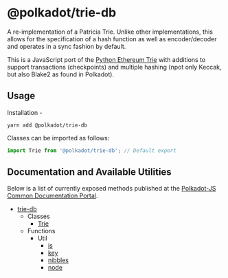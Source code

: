 # @polkadot/trie-db

A re-implementation of a Patricia Trie. Unlike other implementations, this allows for the specification of a hash function as well as encoder/decoder and operates in a sync fashion by default.

This is a JavaScript port of the [Python Ethereum Trie](https://github.com/ethereum/py-trie) with additions to support transactions (checkpoints) and multiple hashing (npot only Keccak, but also Blake2 as found in Polkadot).

## Usage

Installation -

```
yarn add @polkadot/trie-db
```

Classes can be imported as follows:

```js
import Trie from '@polkadot/trie-db'; // Default export
```

## Documentation and Available Utilities

Below is a list of currently exposed methods published at the [Polkadot-JS Common Documentation Portal](https://polkadot.js.org/common/trie-db/).

- [trie-db](https://polkadot.js.org/common/trie-db/README.md)
  - Classes
    - [Trie](https://polkadot.js.org/common/trie-db/classes/_index_.trie.md)
  - Functions
    - Util
      - [is](https://polkadot.js.org/common/trie-db/modules/_util_is_.md)
      - [key](https://polkadot.js.org/common/trie-db/modules/_util_key_.md)
      - [nibbles](https://polkadot.js.org/common/trie-db/modules/_util_nibbles_.md)
      - [node](https://polkadot.js.org/common/trie-db/modules/_util_node_.md)